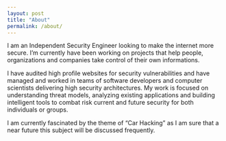 ```yaml
---
layout: post
title: "About"
permalink: /about/
---
```


I am an Independent Security Engineer looking to make the internet more secure. I’m currently have been working on projects that help people, organizations and companies take control of their own informations.

I have audited high profile websites for security vulnerabilities and have managed and worked in teams of software developers and computer scientists delivering high security architectures. My work is focused on understanding threat models, analyzing existing applications and building intelligent tools to combat risk current and future security for both individuals or groups.

I am currently fascinated by the theme of “Car Hacking” as I am sure that a near future this subject will be discussed frequently.
